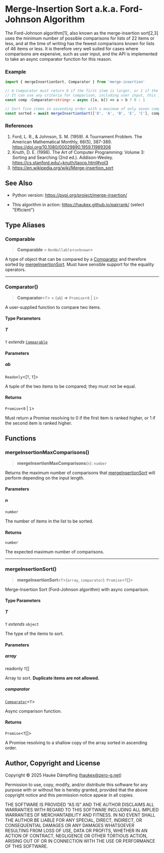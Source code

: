 Merge-Insertion Sort a.k.a. Ford-Johnson Algorithm
===================================================

The Ford-Johnson algorithm[1], also known as the merge-insertion sort[2,3] uses the minimum
number of possible comparisons for lists of 22 items or less, and at the time of writing has
the fewest comparisons known for lists of 46 items or less. It is therefore very well suited
for cases where comparisons are expensive, such as user input, and the API is implemented to
take an async comparator function for this reason.

### Example

```typescript
import { mergeInsertionSort, Comparator } from 'merge-insertion'

// A Comparator must return 0 if the first item is larger, or 1 if the second item is larger.
// It can use any criteria for comparison, including user input, this is just a simple example:
const comp :Comparator<string> = async ([a, b]) => a > b ? 0 : 1

// Sort five items in ascending order with a maximum of only seven comparisons:
const sorted = await mergeInsertionSort(['D', 'A', 'B', 'E', 'C'], comp)
```

### References

1. Ford, L. R., & Johnson, S. M. (1959). A Tournament Problem.
   The American Mathematical Monthly, 66(5), 387-389. <https://doi.org/10.1080/00029890.1959.11989306>
2. Knuth, D. E. (1998). The Art of Computer Programming: Volume 3: Sorting and Searching (2nd ed.).
   Addison-Wesley. <https://cs.stanford.edu/~knuth/taocp.html#vol3>
3. <https://en.wikipedia.org/wiki/Merge-insertion_sort>

See Also
--------

* Python version: <https://pypi.org/project/merge-insertion/>

* This algorithm in action: <https://haukex.github.io/pairrank/> (select "Efficient")

## Type Aliases

### Comparable

> **Comparable** = `NonNullable`\<`unknown`\>

A type of object that can be compared by a [Comparator](#comparator) and therefore sorted by [mergeInsertionSort](#mergeinsertionsort).
Must have sensible support for the equality operators.

***

### Comparator()

> **Comparator**\<`T`\> = (`ab`) => `Promise`\<`0` \| `1`\>

A user-supplied function to compare two items.

#### Type Parameters

##### T

`T` *extends* [`Comparable`](#comparable)

#### Parameters

##### ab

`Readonly`\<\[`T`, `T`\]\>

A tuple of the two items to be compared; they must not be equal.

#### Returns

`Promise`\<`0` \| `1`\>

Must return a Promise resolving to 0 if the first item is ranked higher, or 1 if the second item is ranked higher.

## Functions

### mergeInsertionMaxComparisons()

> **mergeInsertionMaxComparisons**(`n`): `number`

Returns the maximum number of comparisons that [mergeInsertionSort](#mergeinsertionsort) will perform depending on the input length.

#### Parameters

##### n

`number`

The number of items in the list to be sorted.

#### Returns

`number`

The expected maximum number of comparisons.

***

### mergeInsertionSort()

> **mergeInsertionSort**\<`T`\>(`array`, `comparator`): `Promise`\<`T`[]\>

Merge-Insertion Sort (Ford-Johnson algorithm) with async comparison.

#### Type Parameters

##### T

`T` *extends* `object`

The type of the items to sort.

#### Parameters

##### array

readonly `T`[]

Array to sort. **Duplicate items are not allowed.**

##### comparator

[`Comparator`](#comparator)\<`T`\>

Async comparison function.

#### Returns

`Promise`\<`T`[]\>

A Promise resolving to a shallow copy of the array sorted in ascending order.

Author, Copyright and License
-----------------------------

Copyright © 2025 Hauke Dämpfling (haukex@zero-g.net)

Permission to use, copy, modify, and/or distribute this software for any
purpose with or without fee is hereby granted, provided that the above
copyright notice and this permission notice appear in all copies.

THE SOFTWARE IS PROVIDED “AS IS” AND THE AUTHOR DISCLAIMS ALL WARRANTIES
WITH REGARD TO THIS SOFTWARE INCLUDING ALL IMPLIED WARRANTIES OF
MERCHANTABILITY AND FITNESS. IN NO EVENT SHALL THE AUTHOR BE LIABLE FOR
ANY SPECIAL, DIRECT, INDIRECT, OR CONSEQUENTIAL DAMAGES OR ANY DAMAGES
WHATSOEVER RESULTING FROM LOSS OF USE, DATA OR PROFITS, WHETHER IN AN
ACTION OF CONTRACT, NEGLIGENCE OR OTHER TORTIOUS ACTION, ARISING OUT OF
OR IN CONNECTION WITH THE USE OR PERFORMANCE OF THIS SOFTWARE.
